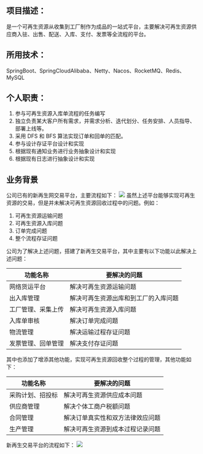 ## 项目描述： 
是一个可再生资源从收集到工厂制作为成品的一站式平台，主要解决可再生资源供应商入驻、出售、配送、入库、支付、发票等全流程的平台。
## 所用技术：
SpringBoot、SpringCloudAlibaba、Netty、Nacos、RocketMQ、Redis、MySQL
## 个人职责： 

1. 参与可再生资源入库单流程的任务编写
2. 独立负责某大客户所有需求，并需求分析、迭代划分、任务安排、人员指导、部署上线等。
3. 采用 DFS 和 BFS 算法实现订单和回单的匹配。
4. 参与设计存证平台设计和实现
5. 根据现有通知业务进行业务抽象设计和实现
6. 根据现有日志进行抽象设计和实现

## 业务背景
公司已有的新再生网交易平台，主要流程如下：
![](https://cdn.nlark.com/yuque/__mermaid_v3/9ef458282159ac9290967f0017561d27.svg#lake_card_v2=eyJ0eXBlIjoibWVybWFpZCIsImNvZGUiOiJzZXF1ZW5jZURpYWdyYW1cbiAgICAgIHBhcnRpY2lwYW50IOeUqOaIt1xuICAgICAgcGFydGljaXBhbnQg5paw5YaN55Sf572RXG5cdFx0XHRwYXJ0aWNpcGFudCDlt6XljoJcbiAgICAgIOeUqOaIty0-PuaWsOWGjeeUn-e9kTog5rOo5YaM5oiQ5Li65Liq5L2T5oi3XG5cdFx0XHTnlKjmiLctPj7mlrDlho3nlJ_nvZE6IOWPkeW4g-WVhuWTgVxuXHRcdFx05bel5Y6CLT4-5paw5YaN55Sf572ROiDotK3kubDllYblk4HliJvlu7rorqLljZVcbiAgICAgIOeUqOaIty0tPj7lt6XljoI6IOi_kOi-k1xuXHRcdFx05bel5Y6CLT4-5paw5YaN55Sf572ROiDlrozmiJDorqLljZVcblx0XHRcdOW3peWOgi0-PuaWsOWGjeeUn-e9kTog5pSv5LuYXG5cdFx0XHTlt6XljoItPj7mlrDlho3nlJ_nvZE6IOW8gOelqCIsInVybCI6Imh0dHBzOi8vY2RuLm5sYXJrLmNvbS95dXF1ZS9fX21lcm1haWRfdjMvOWVmNDU4MjgyMTU5YWM5MjkwOTY3ZjAwMTc1NjFkMjcuc3ZnIiwiaWQiOiI2MzU2ZjVmOSIsImNhcmQiOiJkaWFncmFtIn0=)
虽然上述平台能够实现可再生资源的交易，但是并未解决可再生资源回收过程中的问题。例如：

1. 可再生资源运输问题
2. 可再生资源入库问题
3. 订单完成问题
4. 整个流程存证问题

公司为了解决上述问题，搭建了新再生交易平台，其中主要有以下功能以此解决上述问题：

| 功能名称 | 要解决的问题 |
| --- | --- |
| 网络货运平台 | 解决可再生资源运输问题 |
| 出入库管理 | 解决可再生资源出库和到工厂的入库问题 |
| 工厂管理、采集上传 | 解决可再生资源入库问题 |
| 入库单审核 | 解决订单完成问题 |
| 物流管理 | 解决运输过程存证问题 |
| 发票管理、回单管理 | 解决支付存证问题 |


其中也添加了增添其他功能，实现可再生资源回收整个过程的管理，其他功能如下：

| 功能名称 | 要解决的问题 |
| --- | --- |
| 采购计划、招投标 | 解决可再生资源供应成本问题 |
| 供应商管理 | 解决个体工商户税额问题 |
| 合同管理 | 解决订单真实性和双方法律效应问题 |
| 生产管理 | 解决可再生资源到成本过程记录问题 |

新再生交易平台的流程如下：
![](https://cdn.nlark.com/yuque/0/2024/jpeg/596546/1717940267880-db8d6c01-cc19-4d26-89be-664e0beb19cd.jpeg)













